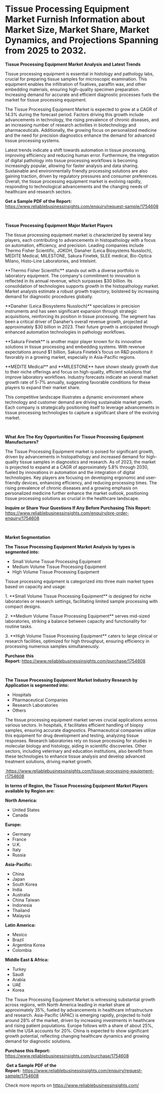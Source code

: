 <p><h1>Tissue Processing Equipment Market Furnish Information about Market Size, Market Share, Market Dynamics, and Projections Spanning from 2025 to 2032.</h1></p><p><strong>Tissue Processing Equipment Market Analysis and Latest Trends</strong></p>
<p><p>Tissue processing equipment is essential in histology and pathology labs, crucial for preparing tissue samples for microscopic examination. This equipment enables the infiltration of fixatives, paraffin wax, and other embedding materials, ensuring high-quality specimen preparation. Increasing demand for accurate and efficient diagnostic processes fuels the market for tissue processing equipment.</p><p>The Tissue Processing Equipment Market is expected to grow at a CAGR of 14.3% during the forecast period. Factors driving this growth include advancements in technology, the rising prevalence of chronic diseases, and an increasing number of research activities in biotechnology and pharmaceuticals. Additionally, the growing focus on personalized medicine and the need for precision diagnostics enhance the demand for advanced tissue processing systems. </p><p>Latest trends indicate a shift towards automation in tissue processing, improving efficiency and reducing human error. Furthermore, the integration of digital pathology into tissue processing workflows is becoming increasingly popular, allowing for faster analysis and data sharing. Sustainable and environmentally friendly processing solutions are also gaining traction, driven by regulatory pressures and consumer preferences. Overall, the tissue processing equipment market is evolving rapidly, responding to technological advancements and the changing needs of healthcare and research sectors.</p></p>
<p><strong>Get a Sample PDF of the Report:&nbsp;</strong> <a href="https://www.reliablebusinessinsights.com/enquiry/request-sample/1754608?utm_campaign=2534&utm_medium=2&utm_source=Github&utm_content=ia&utm_term=09042025&utm_id=tissue-processing-equipment">https://www.reliablebusinessinsights.com/enquiry/request-sample/1754608</a></p>
<p>&nbsp;</p>
<p><strong>Tissue Processing Equipment Major Market Players</strong></p>
<p><p>The tissue processing equipment market is characterized by several key players, each contributing to advancements in histopathology with a focus on automation, efficiency, and precision. Leading companies include Thermo Fisher Scientific, JOKOH, Danaher (Leica Biosystems Nussloch), MEDITE Medical, MILESTONE, Sakura Finetek, SLEE medical, Bio-Optica Milano, Histo-Line Laboratories, and Intelsint.</p><p>**Thermo Fisher Scientific** stands out with a diverse portfolio in laboratory equipment. The company's commitment to innovation is reflected in its annual revenue, which surpasses $30 billion. Its consolidation of technologies supports growth in the histopathology market. Market analysts estimate a robust growth trajectory, bolstered by increasing demand for diagnostic procedures globally.</p><p>**Danaher (Leica Biosystems Nussloch)** specializes in precision instruments and has seen significant expansion through strategic acquisitions, reinforcing its position in tissue processing. The segment has been a critical driver of Danaher’s overall revenue growth, projected at approximately $30 billion in 2023. Their future growth is anticipated through enhanced automation technologies in pathology workflows.</p><p>**Sakura Finetek** is another major player known for its innovative solutions in tissue processing and embedding systems. With revenue expectations around $1 billion, Sakura Finetek’s focus on R&D positions it favorably in a growing market, especially in Asia-Pacific regions.</p><p>**MEDITE Medical** and **MILESTONE** have shown steady growth due to their niche offerings and focus on high-quality, efficient solutions that improve laboratory workflows. Industry forecasts indicate an overall market growth rate of 5-7% annually, suggesting favorable conditions for these players to expand their market share.</p><p>This competitive landscape illustrates a dynamic environment where technology and customer demand are driving sustainable market growth. Each company is strategically positioning itself to leverage advancements in tissue processing technologies to capture a significant share of the evolving market.</p></p>
<p>&nbsp;</p>
<p><strong>What Are The Key Opportunities For Tissue Processing Equipment Manufacturers?</strong></p>
<p><p>The Tissue Processing Equipment market is poised for significant growth, driven by advancements in histopathology and increased demand for high-quality tissue samples in diagnostics and research. As of 2023, the market is projected to expand at a CAGR of approximately 5.8% through 2030, fueled by innovations in automation and the integration of digital technologies. Key players are focusing on developing ergonomic and user-friendly devices, enhancing efficiency, and reducing processing times. The rising prevalence of chronic diseases and a growing emphasis on personalized medicine further enhance the market outlook, positioning tissue processing solutions as crucial in the healthcare landscape.</p></p>
<p><strong>Inquire or Share Your Questions If Any Before Purchasing This Report:</strong> <a href="https://www.reliablebusinessinsights.com/enquiry/pre-order-enquiry/1754608?utm_campaign=2534&utm_medium=2&utm_source=Github&utm_content=ia&utm_term=09042025&utm_id=tissue-processing-equipment">https://www.reliablebusinessinsights.com/enquiry/pre-order-enquiry/1754608</a></p>
<p>&nbsp;</p>
<p><strong>Market Segmentation</strong></p>
<p><strong>The Tissue Processing Equipment Market Analysis by types is segmented into:</strong></p>
<p><ul><li>Small Volume Tissue Processing Equipment</li><li>Medium Volume Tissue Processing Equipment</li><li>High Volume Tissue Processing Equipment</li></ul></p>
<p><p>Tissue processing equipment is categorized into three main market types based on capacity and usage: </p><p>1. **Small Volume Tissue Processing Equipment** is designed for niche laboratories or research settings, facilitating limited sample processing with compact designs. </p><p>2. **Medium Volume Tissue Processing Equipment** serves mid-sized laboratories, striking a balance between capacity and functionality for routine tasks. </p><p>3. **High Volume Tissue Processing Equipment** caters to large clinical or research facilities, optimized for high throughput, ensuring efficiency in processing numerous samples simultaneously.</p></p>
<p><strong>Purchase this Report:&nbsp;</strong><a href="https://www.reliablebusinessinsights.com/purchase/1754608?utm_campaign=2534&utm_medium=2&utm_source=Github&utm_content=ia&utm_term=09042025&utm_id=tissue-processing-equipment">https://www.reliablebusinessinsights.com/purchase/1754608</a></p>
<p>&nbsp;</p>
<p><strong>The Tissue Processing Equipment Market Industry Research by Application is segmented into:</strong></p>
<p><ul><li>Hospitals</li><li>Pharmaceutical Companies</li><li>Research Laboratories</li><li>Others</li></ul></p>
<p><p>The tissue processing equipment market serves crucial applications across various sectors. In hospitals, it facilitates efficient handling of biopsy samples, ensuring accurate diagnostics. Pharmaceutical companies utilize this equipment for drug development and testing, analyzing tissue responses. Research laboratories rely on tissue processing for studies in molecular biology and histology, aiding in scientific discoveries. Other sectors, including veterinary and education institutions, also benefit from these technologies to enhance tissue analysis and develop advanced treatment solutions, driving market growth.</p></p>
<p><a href="https://www.reliablebusinessinsights.com/tissue-processing-equipment-r1754608?utm_campaign=2534&utm_medium=2&utm_source=Github&utm_content=ia&utm_term=09042025&utm_id=tissue-processing-equipment">&nbsp;https://www.reliablebusinessinsights.com/tissue-processing-equipment-r1754608</a></p>
<p><strong>In terms of Region, the Tissue Processing Equipment Market Players available by Region are:</strong></p>
<p>
    <p> <strong> North America: </strong>
        <ul>
            <li>United States</li>
            <li>Canada</li>
        </ul>
        </p> 
    <p> <strong> Europe: </strong>
        <ul>
            <li>Germany</li>
            <li>France</li>
            <li>U.K.</li>
            <li>Italy</li>
            <li>Russia</li>
        </ul>
        </p> 
    <p> <strong> Asia-Pacific: </strong>
        <ul>
            <li>China</li>
            <li>Japan</li>
            <li>South Korea</li>
            <li>India</li>
            <li>Australia</li>
            <li>China Taiwan</li>
            <li>Indonesia</li>
            <li>Thailand</li>
            <li>Malaysia</li>
        </ul>
        </p> 
    <p> <strong> Latin America: </strong>
        <ul>
            <li>Mexico</li>
            <li>Brazil</li>
            <li>Argentina Korea</li>
            <li>Colombia</li>
        </ul>
        </p> 
    <p> <strong> Middle East & Africa: </strong>
        <ul>
            <li>Turkey</li>
            <li>Saudi</li>
            <li>Arabia</li>
            <li>UAE</li>
            <li>Korea</li>
        </ul>
    </p>
    </p>
<p><p>The Tissue Processing Equipment Market is witnessing substantial growth across regions, with North America leading in market share at approximately 35%, fueled by advancements in healthcare infrastructure and research. Asia-Pacific (APAC) is emerging rapidly, projected to hold around 28% of the market, driven by increasing investments in healthcare and rising patient populations. Europe follows with a share of about 25%, while the USA accounts for 20%. China is expected to show significant growth potential, reflecting changing healthcare dynamics and growing demand for diagnostic solutions.</p></p>
<p><strong>Purchase this Report: </strong><a href="https://www.reliablebusinessinsights.com/purchase/1754608?utm_campaign=2534&utm_medium=2&utm_source=Github&utm_content=ia&utm_term=09042025&utm_id=tissue-processing-equipment">https://www.reliablebusinessinsights.com/purchase/1754608</a></p>
<p>&nbsp;<strong>Get a Sample PDF of the Report:&nbsp;&nbsp;</strong><a href="https://www.reliablebusinessinsights.com/enquiry/request-sample/1754608?utm_campaign=2534&utm_medium=2&utm_source=Github&utm_content=ia&utm_term=09042025&utm_id=tissue-processing-equipment">https://www.reliablebusinessinsights.com/enquiry/request-sample/1754608</a></p>
<p><strong></strong></p>
<p>Check more reports on <a href="https://www.reliablebusinessinsights.com/?utm_campaign=2534&utm_medium=2&utm_source=Github&utm_content=ia&utm_term=09042025&utm_id=tissue-processing-equipment">https://www.reliablebusinessinsights.com/</a></p>